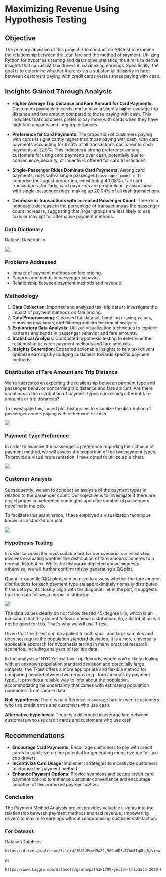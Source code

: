 # Maximizing Revenue Using Hypothesis Testing

## Objective

The primary objective of this project is to conduct an A/B test to examine the relationship between the total fare and the method of payment. Utilizing Python for hypothesis testing and descriptive statistics, the aim is to derive insights that can assist taxi drivers in maximizing earnings. Specifically, the goal is to determine whether there exists a substantial disparity in fares between customers paying with credit cards versus those paying with cash.

## Insights Gained Through Analysis

- **Higher Average Trip Distance and Fare Amount for Card Payments**: Customers paying with cards tend to have a slightly higher average trip distance and fare amount compared to those paying with cash. This indicates that customers prefer to pay more with cards when they have high fare amounts and long trip distances.

- **Preference for Card Payments**: The proportion of customers paying with cards is significantly higher than those paying with cash, with card payments accounting for 67.5% of all transactions compared to cash payments at 32.5%. This indicates a strong preference among customers for using card payments over cash, potentially due to convenience, security, or incentives offered for card transactions.

- **Single-Passenger Rides Dominate Card Payments**: Among card payments, rides with a single passenger (`passenger_count = 1`) comprise the largest proportion, constituting 40.08% of all card transactions. Similarly, card payments are predominantly associated with single-passenger rides, making up 20.04% of all cash transactions.

- **Decrease in Transactions with Increased Passenger Count**: There is a noticeable decrease in the percentage of transactions as the passenger count increases, suggesting that larger groups are less likely to use taxis or may opt for alternative payment methods.



### Data Dictionary

Dataset Description

<img src="Pics\data_dictionary_trip_records_yellow_pages-to-jpg-0001.jpg">

### Problems Addressed

- Impact of payment methods on fare pricing.
- Patterns and trends in passenger behavior.
- Relationship between payment methods and revenue.

### Methodology

1. **Data Collection**: Imported and analyzed taxi trip data to investigate the impact of payment methods on fare pricing.
2. **Data Preprocessing**: Cleansed the dataset, handling missing values, removing duplicates, and filtering outliers for robust analysis.
3. **Exploratory Data Analysis**: Utilized visualization techniques to explore patterns and trends in passenger behavior and fare amounts.
4. **Statistical Analysis**: Conducted hypothesis testing to determine the relationship between payment methods and fare amounts.
5. **Insights Generation**: Extracted actionable insights to help taxi drivers optimize earnings by nudging customers towards specific payment methods.



### Distribution of Fare Amount and Trip Distance

We're interested on exploring the relationship between payment type and passenger behavior concerning trip distance and fare amount. Are there variations in the distribution of payment types concerning different fare amounts or trip distances?

To investigate this, I used plot histograms to visualize the distribution of passenger counts paying with either card or cash.

<img src="Pics\Distribution.png">


### Payment Type Preference

In order to examine the passenger's preference regarding their choice of payment method, we will assess the proportion of the two payment types. To provide a visual representation, I have opted to utilize a pie chart.


<img src="Pics\PieChart.png">


### Customer Analysis

Subsequently, we aim to conduct an analysis of the payment types in relation to the passenger count. Our objective is to investigate if there are any changes in preference contingent upon the number of passengers traveling in the cab.

To facilitate this examination, I have employed a visualization technique known as a stacked bar plot.

<img src="Pics\Cust_Analysis.png">

### Hypothesis Testing

In order to select the most suitable test for our scenario, our initial step involves evaluating whether the distribution of fare amounts adheres to a normal distribution. While the histogram depicted above suggests otherwise, we will further confirm this by generating a QQ plot.

Quantile-quantile (QQ) plots can be used to assess whether the fare amount distributions for each payment type are approximately normally distributed. If the data points closely align with the diagonal line in the plot, it suggests that the data follows a normal distribution.


<img src="Pics\Hypothesis Testing.png">

The data values clearly do not follow the red 45-degree line, which is an indication that they do not follow a normal distribution. So, z distribution will not be good for this. That's why we will use T test.

Given that the T-test can be applied to both small and large samples and does not require the population standard deviation, it is a more universally applicable approach for hypothesis testing in many practical research scenarios, including analyses of taxi trip data.

In the analysis of NYC Yellow Taxi Trip Records, where you're likely dealing with an unknown population standard deviation and potentially large datasets, the T-test offers a more appropriate and flexible method for comparing means between two groups (e.g., fare amounts by payment type). It provides a reliable way to infer about the population, accommodating the uncertainty that comes with estimating population parameters from sample data.

**Null hypothesis:** There is no difference in average fare between customers who use credit cards and customers who use cash.

**Alternative hypothesis:** There is a difference in average fare between customers who use credit cards and customers who use cash

## Recommendations

- **Encourage Card Payments**: Encourage customers to pay with credit cards to capitalize on the potential for generating more revenue for taxi cab drivers.
- **Incentivize Card Usage**: Implement strategies to incentivize customers to choose this payment method.
- **Enhance Payment Options**: Provide seamless and secure credit card payment options to enhance customer convenience and encourage adoption of this preferred payment option.

### Conclusion

The Payment Method Analysis project provides valuable insights into the relationship between payment methods and taxi revenue, empowering drivers to maximize earnings without compromising customer satisfaction.

### For Dataset

Dataset/DataFiles

```bash
https://drive.google.com/file/d/1RC8UPcwN9wZ2j589n6KS4Z7hW5Tq0hg5/view?usp=sharing
```
or 
```bash
https://www.kaggle.com/datasets/gauravpathak1789/yellow-tripdata-2020-01
```
